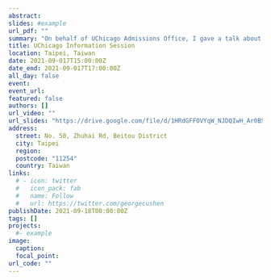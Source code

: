 ```yaml
---
abstract: 
slides: #example
url_pdf: ""
summary: "On behalf of UChicago Admissions Office, I gave a talk about UChicago at Taipei Wego High School"
title: UChicago Information Session
location: Taipei, Taiwan
date: 2021-09-017T15:00:00Z
date_end: 2021-09-017T17:00:00Z
all_day: false
event: 
event_url: 
featured: false
authors: []
url_video: ""
url_slides: "https://drive.google.com/file/d/1HRdGFFOVYqW_NJDQIwH_Ar0BSkZekIGW/view?usp=sharing"
address:
  street: No. 50, Zhuhai Rd, Beitou District
  city: Taipei
  region: 
  postcode: "11254"
  country: Taiwan
links:
  # - icon: twitter
  #   icon_pack: fab
  #   name: Follow
  #   url: https://twitter.com/georgecushen
publishDate: 2021-09-18T00:00:00Z
tags: []
projects:
  #- example
image:
  caption: 
  focal_point: 
url_code: ""
---
```

